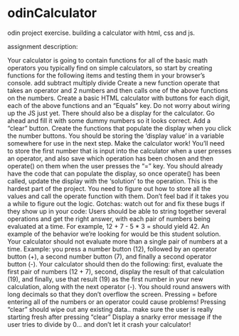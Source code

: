 # odinCalculator
odin project exercise. building a calculator with html, css and js. 

assignment description: 

Your calculator is going to contain functions for all of the basic math operators you typically find on simple calculators, so start by creating functions for the following items and testing them in your browser’s console.
add
subtract
multiply
divide
Create a new function operate that takes an operator and 2 numbers and then calls one of the above functions on the numbers.
Create a basic HTML calculator with buttons for each digit, each of the above functions and an “Equals” key.
Do not worry about wiring up the JS just yet.
There should also be a display for the calculator. Go ahead and fill it with some dummy numbers so it looks correct.
Add a “clear” button.
Create the functions that populate the display when you click the number buttons. You should be storing the ‘display value’ in a variable somewhere for use in the next step.
Make the calculator work! You’ll need to store the first number that is input into the calculator when a user presses an operator, and also save which operation has been chosen and then operate() on them when the user presses the “=” key.
You should already have the code that can populate the display, so once operate() has been called, update the display with the ‘solution’ to the operation.
This is the hardest part of the project. You need to figure out how to store all the values and call the operate function with them. Don’t feel bad if it takes you a while to figure out the logic.
Gotchas: watch out for and fix these bugs if they show up in your code:
Users should be able to string together several operations and get the right answer, with each pair of numbers being evaluated at a time. For example, 12 + 7 - 5 * 3 = should yield 42. An example of the behavior we’re looking for would be this student solution.
Your calculator should not evaluate more than a single pair of numbers at a time. Example: you press a number button (12), followed by an operator button (+), a second number button (7), and finally a second operator button (-). Your calculator should then do the following: first, evaluate the first pair of numbers (12 + 7), second, display the result of that calculation (19), and finally, use that result (19) as the first number in your new calculation, along with the next operator (-).
You should round answers with long decimals so that they don’t overflow the screen.
Pressing = before entering all of the numbers or an operator could cause problems!
Pressing “clear” should wipe out any existing data.. make sure the user is really starting fresh after pressing “clear”
Display a snarky error message if the user tries to divide by 0… and don’t let it crash your calculator!
